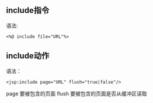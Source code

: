 include指令
----------------
语法:
```
<%@ include file="URL"%>
```

include动作
-------------
语法：
```
<jsp:include page="URL" flush="true|false"/>
```
page 要被包含的页面
flush 要被包含的页面是否从缓冲区读取
